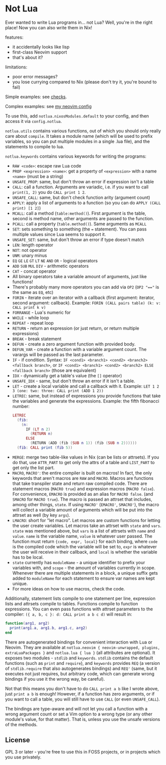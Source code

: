 # Not Lua

Ever wanted to write Lua programs in... not Lua? Well, you're in the
right place! Now you can also write them in Nix!

features:
- it accidentally looks like lisp
- first-class Neovim support
- that's about it?

limitations:
- poor error messages?
- you lose currying compared to Nix (please don't try it, you're bound
  to fail)

Simple examples: see [checks](./checks.nix).

Complex examples: see [my neovim
config](https://github.com/chayleaf/dotfiles/blob/master/home/common/nvim.nix)

To use this, add `notlua.nixosModules.default` to your config,
and then access it via `config.notlua`.

`notlua.utils` contains various functions, out of which you should only
really care about `compile`. It takes a module name (which will be used
to prefix variables, so you can put multiple modules in a single .lua
file), and the statements to compile to lua.

`notlua.keywords` contains various keywords for writing the programs:

- `RAW <code>`: escape raw Lua code
- `PROP <expression> <name>`: get a property of `<expression>` with a
  name `<name>` (must be a string)
- `UNSAFE_PROP`: same, but don't throw an error if expression isn't a
  table
- `CALL`: call a function. Arguments are variadic, i.e. if you want to
  call `print(1, 2)` you do `CALL print 1 2`.
- `UNSAFE_CALL`: same, but don't check function arity (argument count)
- `APPLY`: apply a list of arguments to a function (so you can do `APPLY
  (CALL print) [1 2]`)
- `MCALL`: call a method (`table:method()`). First argument is the
  table, second is method name, other arguments are passed to the
  function.
- `PCALL`: call a property (`table.method()`). Same arguments as `MCALL`
- `SET`: sets something to something (the `=` statement). You can pass
  multiple values since Lua seems to support it.
- `UNSAFE_SET`: same, but don't throw an error if type doesn't match
- `LEN`: length operator
- `NOT`: not operator
- `UNM`: unary minus
- `EQ` `GE` `LE` `GT` `LT` `NE` `AND` `OR` - logical operators
- `ADD` `SUB` `MUL` `DIV` - arithmetic operators
- `CAT` - concat operator
- All binary operators take a variable amount of arguments, just like
  functions!
- There's probably many more operators you can add via `OP2` (`OP2 "=="`
  is the same as `EQ`, etc)
- `FORIN` - iterate over an iterator with a callback (first argument:
  iterator, second argument: callback).
  Example: `FORIN (CALL pairs table) (k: v: CALL print k v)`
- `FORRANGE` - Lua's numeric for
- `WHILE` - while loop
- `REPEAT` - repeat loop
- `RETURN` - return an expression (or just return, or return multiple
  expressions)
- `BREAK` - break statement
- `DEFUN` - create a zero argument function with provided body.
- `DEFUN_VAR` - create a function with a variable argument count. The
  varargs will be passed as the last parameter.
- `IF` - if condition. Syntax: `IF <cond1> <branch1> <cond2> <branch2>
  <fallback branch>`, or `IF <cond1> <branch1> <cond2> <branch2> ELSE
  <fallback branch>` (those are equivalent)
- `IDX` - dynamically get a table's value (the `[]` operator)
- `UNSAFE_IDX` - same, but don't throw an error if it isn't a table.
- `LET` - create a local variable and call a callback with it.
  Example: `LET 1 2 3 (one: two: three: CALL print (ADD 1 2))`
- `LETREC`: same, but instead of expressions you provide functions that
  take the variables and generate the expressions. Example: the fifth
  fibonacci number:
  ```lua
  LETREC
    (fib:
      (n:
        IF (LT n 2)
          (RETURN n)
        ELSE
          (RETURN (ADD (fib (SUB n 1)) (fib (SUB n 2))))))
    (fib: CALL print (fib 5))
  ```
- `MERGE`: merge two table-like values in Nix (can be lists or
  attrsets). If you do that, use `ATTR_PART` to get only the attrs of a
  table and `LIST_PART` to get only the list part.
- `MACRO`, `MACRO'`: the entire compiler is built on macros! In fact,
  the only keywords that aren't macros are `RAW` and `MACRO`.
  Macros are functions that take transpiler state and return raw
  compiled code. There are statement macros (`MACRO true`) and
  expression macros (`MACRO false`). For convenience, `EMACRO` is
  provided as an alias for `MACRO false`. (and `SMACRO` for `MACRO
  true`). The macro is passed an attrset that includes, among other
  things, `state`. If using `MACRO'` (`EMACRO'`, `SMACRO'`), the macro
  will collect a variable amount of arguments which will be put into the
  attrset as well (by key `args`).
- `LMACRO`: short for "let macro". Let macros are custom functions for
  letting the user create variables. Let macros take an attrset with
  `state` and `vars`. `state` was mentioned above, but `vars` is a list
  of attrsets with `name` and `value`. `name` is the variable name,
  `value` is whatever user passed. The function must return
  `{code, expr, local}` for each binding, where `code` is the compiled
  code which the variable will be set to, `expr` is whatever the
  user will receive in their callback, and `local` is whether the
  variable has to be local.
- `state` currently has `moduleName` - a unique identifier to prefix
  your variables with, and `scope` - the amount of variables currently
  in scope. Whenever there are multiple statements in a block, a unique
  suffix gets added to `moduleName` for each statement to ensure var
  names are kept unique.
- For more ideas on how to use macros, check the code.

Additionally, statement lists compile to one statement per line,
expression lists and attrsets compile to tables. Functions compile to
function expressions. You can even pass functions with attrset
parameters to the compiler: `({ a, b, c }: d: CALL print a b c d)` will
result in:

```lua
function(arg1, arg2)
  print(arg1.a, arg1.b, arg1.c, arg2)
end
```

There are autogenerated bindings for convenient interaction with Lua or
Neovim. They are available at `notlua.neovim { neovim-unwrapped,
plugins, extraLuaPackages }` and `notlua.lua { lua }` (all attributes
are optional). It exposes two modules - `stdlib` and `keywords`.
`stdlib` contains the default functions (such as `print` and `require`),
and `keywords` provides `REQ` (a version of `stdlib.require` that also
autogenerates bindings) and `REQ'` (same, but it executes not just
requires, but arbitrary code, which can generate wrong bindings if you
use it the wrong way, be careful).

Not that this means you don't have to do `CALL print a b` like I wrote
above, just `print a b` is enough! However, if a function has zero
arguments, or if you want to call a table, you will still have to use
`CALL` (or even `UNSAFE_CALL`).

The bindings are type-aware and will not let you call a function with a
wrong argument count or set a Vim option to a wrong type (or any
other module's value, for that matter). That is, unless you use the
unsafe versions of the methods.


## License

GPL 3 or later - you're free to use this in FOSS projects, or in
projects which you use privately.

